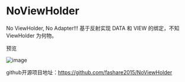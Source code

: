 # NoViewHolder
No ViewHolder, No Adapter!!! 基于反射实现 DATA 和 VIEW 的绑定，不知 ViewHolder 为何物。

预览

![image](https://github.com/dgyqll/NoViewHolder/blob/master/app/src/main/res/drawable/jdfw.gif)


github开源项目地址：https://github.com/fashare2015/NoViewHolder
